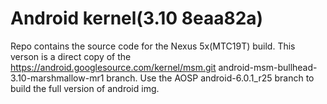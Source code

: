 # Android kernel(3.10 8eaa82a)
Repo contains the source code for the Nexus 5x(MTC19T) build.
This verson is a direct copy of the https://android.googlesource.com/kernel/msm.git android-msm-bullhead-3.10-marshmallow-mr1 branch.
Use the AOSP android-6.0.1_r25 branch to build the full version of android img.
